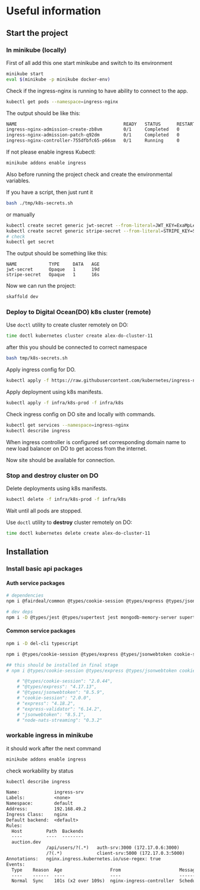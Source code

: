 # Useful information

## Start the project

### In minikube (locally)

First of all add this one start minikube and switch to its environment

```bash
minikube start
eval $(minikube -p minikube docker-env)
```

Check if the ingress-nginx is running to have ability to connect to the app.

```bash
kubectl get pods --namespace=ingress-nginx
```

The output should be like this:

```txt
NAME                                        READY   STATUS      RESTARTS   AGE
ingress-nginx-admission-create-zb8vm        0/1     Completed   0          29s
ingress-nginx-admission-patch-q92dm         0/1     Completed   0          29s
ingress-nginx-controller-755dfbfc65-p66sm   0/1     Running     0          29s
```

If not please enable ingress Kubectl:

```bash
minikube addons enable ingress
```

Also before running the project check and create the environmental variables.

If you have a script, then just runt it

```sh
bash ./tmp/k8s-secrets.sh
```

or manually

```bash
kubectl create secret generic jwt-secret --from-literal=JWT_KEY=ExaMpLe
kubectl create secret generic stripe-secret --from-literal=STRIPE_KEY=StripeExaMpLe
# check
kubectl get secret
```

The output should be something like this:

```text
NAME            TYPE     DATA   AGE
jwt-secret      Opaque   1      19d
stripe-secret   Opaque   1      16s
```

Now we can run the project:

```bash
skaffold dev
```

### Deploy to Digital Ocean(DO) k8s cluster (remote)

Use `doctl` utility to create cluster remotely on DO:

```sh
time doctl kubernetes cluster create alex-do-cluster-11
```

after this you should be connected to correct namespace

```sh
bash tmp/k8s-secrets.sh
```

Apply ingress config for DO.

```sh
kubectl apply -f https://raw.githubusercontent.com/kubernetes/ingress-nginx/controller-v1.8.2/deploy/static/provider/do/deploy.yaml
```

Apply deployment using k8s manifests.

```sh
kubectl apply -f infra/k8s-prod -f infra/k8s
```

Check ingress config on DO site and locally with commands.

```sh
kubectl get services --namespace=ingress-nginx
kubectl describe ingress
```

When ingress controller is configured set corresponding domain name to new load balancer on DO to get access from the internet.

Now site should be available for connection.

### Stop and destroy cluster on DO

Delete deployments using k8s manifests.

```sh
kubectl delete -f infra/k8s-prod -f infra/k8s
```

Wait until all pods are stopped.

Use `doctl` utility to **destroy** cluster remotely on DO:

```sh
time doctl kubernetes delete create alex-do-cluster-11
```

## Installation

### Install basic api packages

#### Auth service packages

```sh
# dependencies
npm i @fairdeal/common @types/cookie-session @types/express @types/jsonwebtoken cookie-session express express-async-errors express-validator jsonwebtoken mongoose ts-node-dev typescript

# dev deps
npm i -D @types/jest @types/supertest jest mongodb-memory-server supertest ts-jest

```

#### Common service packages

```sh
npm i -D del-cli typescript

npm i @types/cookie-session @types/express @types/jsonwebtoken cookie-session express express-validator jsonwebtoken

## this should be installed in final stage
# npm i @types/cookie-session @types/express @types/jsonwebtoken cookie-session express express-validator jsonwebtoken node-nats-streaming

    # "@types/cookie-session": "2.0.44",
    # "@types/express": "4.17.13",
    # "@types/jsonwebtoken": "8.5.9",
    # "cookie-session": "2.0.0",
    # "express": "4.18.2",
    # "express-validator": "6.14.2",
    # "jsonwebtoken": "8.5.1",
    # "node-nats-streaming": "0.3.2"
```

### workable ingress in minikube

it should work after the next command

```sh
minikube addons enable ingress
```

check workability by status

```sh
kubectl describe ingress
```

```txt
Name:             ingress-srv
Labels:           <none>
Namespace:        default
Address:          192.168.49.2
Ingress Class:    nginx
Default backend:  <default>
Rules:
  Host         Path  Backends
  ----         ----  --------
  auction.dev  
               /api/users/?(.*)   auth-srv:3000 (172.17.0.6:3000)
               /?(.*)             client-srv:5000 (172.17.0.3:5000)
Annotations:   nginx.ingress.kubernetes.io/use-regex: true
Events:
  Type    Reason  Age                  From                      Message
  ----    ------  ----                 ----                      -------
  Normal  Sync    101s (x2 over 109s)  nginx-ingress-controller  Scheduled for sync

```
